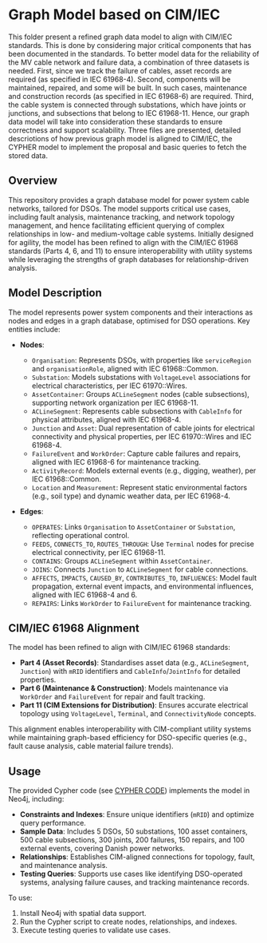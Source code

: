 # Graph Model based on CIM/IEC
This folder present a refined graph data model to align with CIM/IEC standards. This is done by considering major critical components that has been documented in the standards. To better model data for the reliability of the MV cable network and failure data, a combination of three datasets is needed. First, since we track the failure of cables, asset records are required (as specified in IEC 61968-4). Second, components will be maintained, repaired, and some will be built. In such cases, maintenance and construction records (as specified in IEC 61968-6) are required. Third, the cable system is connected through substations, which have joints or junctions, and subsections that belong to IEC 61968-11. Hence, our graph data model will take into consideration these standards to ensure correctness and support scalability. Three files are presented, detailed descriotions of how previous graph model is aligned to CIM/IEC, the CYPHER model to implement the proposal and basic queries to fetch the stored data.

## Overview

This repository provides a graph database model for power system cable networks, tailored for DSOs. The model supports critical use cases, including fault analysis, maintenance tracking, and network topology management, and hence facilitating efficient querying of complex relationships in low- and medium-voltage cable systems. Initially designed for agility, the model has been refined to align with the CIM/IEC 61968 standards (Parts 4, 6, and 11) to ensure interoperability with utility systems while leveraging the strengths of graph databases for relationship-driven analysis.

## Model Description

The model represents power system components and their interactions as nodes and edges in a graph database, optimised for DSO operations. Key entities include:

- **Nodes**:
  - `Organisation`: Represents DSOs, with properties like `serviceRegion` and `organisationRole`, aligned with IEC 61968::Common.
  - `Substation`: Models substations with `VoltageLevel` associations for electrical characteristics, per IEC 61970::Wires.
  - `AssetContainer`: Groups `ACLineSegment` nodes (cable subsections), supporting network organization per IEC 61968-11.
  - `ACLineSegment`: Represents cable subsections with `CableInfo` for physical attributes, aligned with IEC 61968-4.
  - `Junction` and `Asset`: Dual representation of cable joints for electrical connectivity and physical properties, per IEC 61970::Wires and IEC 61968-4.
  - `FailureEvent` and `WorkOrder`: Capture cable failures and repairs, aligned with IEC 61968-6 for maintenance tracking.
  - `ActivityRecord`: Models external events (e.g., digging, weather), per IEC 61968::Common.
  - `Location` and `Measurement`: Represent static environmental factors (e.g., soil type) and dynamic weather data, per IEC 61968-4.

- **Edges**:
  - `OPERATES`: Links `Organisation` to `AssetContainer` or `Substation`, reflecting operational control.
  - `FEEDS`, `CONNECTS_TO`, `ROUTES_THROUGH`: Use `Terminal` nodes for precise electrical connectivity, per IEC 61968-11.
  - `CONTAINS`: Groups `ACLineSegment` within `AssetContainer`.
  - `JOINS`: Connects `Junction` to `ACLineSegment` for cable connections.
  - `AFFECTS`, `IMPACTS`, `CAUSED_BY`, `CONTRIBUTES_TO`, `INFLUENCES`: Model fault propagation, external event impacts, and environmental influences, aligned with IEC 61968-4 and 6.
  - `REPAIRS`: Links `WorkOrder` to `FailureEvent` for maintenance tracking.

## CIM/IEC 61968 Alignment

The model has been refined to align with CIM/IEC 61968 standards:
- **Part 4 (Asset Records)**: Standardises asset data (e.g., `ACLineSegment`, `Junction`) with `mRID` identifiers and `CableInfo`/`JointInfo` for detailed properties.
- **Part 6 (Maintenance & Construction)**: Models maintenance via `WorkOrder` and `FailureEvent` for repair and fault tracking.
- **Part 11 (CIM Extensions for Distribution)**: Ensures accurate electrical topology using `VoltageLevel`, `Terminal`, and `ConnectivityNode` concepts.

This alignment enables interoperability with CIM-compliant utility systems while maintaining graph-based efficiency for DSO-specific queries (e.g., fault cause analysis, cable material failure trends).

## Usage

The provided Cypher code (see [CYPHER CODE](/02_2_graph_model_cim_iec_standard.cypher)) implements the model in Neo4j, including:
- **Constraints and Indexes**: Ensure unique identifiers (`mRID`) and optimize query performance.
- **Sample Data**: Includes 5 DSOs, 50 substations, 100 asset containers, 500 cable subsections, 300 joints, 200 failures, 150 repairs, and 100 external events, covering Danish power networks.
- **Relationships**: Establishes CIM-aligned connections for topology, fault, and maintenance analysis.
- **Testing Queries**: Supports use cases like identifying DSO-operated systems, analysing failure causes, and tracking maintenance records.

To use:
1. Install Neo4j with spatial data support.
2. Run the Cypher script to create nodes, relationships, and indexes.
3. Execute testing queries to validate use cases.

